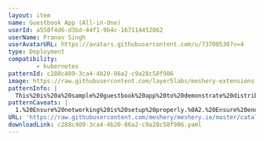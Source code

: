 ```yaml
---
layout: item
name: Guestbook App (All-in-One)
userId: a550f4d6-d3bd-44f1-9b4c-167114452062
userName: Pranav Singh
userAvatarURL: https://avatars.githubusercontent.com/u/73700530?v=4
type: Deployment
compatibility: 
        - kubernetes
patternId: c288c409-3ca4-4b20-86a2-c9a28c58f986
image: https://raw.githubusercontent.com/layer5labs/meshery-extensions-packages/master/action-assets/design-assets/c288c409-3ca4-4b20-86a2-c9a28c58f986.png
patternInfo: |
  This%20is%20a%20sample%20guestbook%20app%20to%20demonstrate%20distributed%20systems
patternCaveats: |
  1.%20Ensure%20networking%20is%20setup%20properly.%0A2.%20Ensure%20enough%20disk%20space%20is%20available
URL: 'https://raw.githubusercontent.com/meshery/meshery.io/master/catalog/c288c409-3ca4-4b20-86a2-c9a28c58f986.yaml'
downloadLink: c288c409-3ca4-4b20-86a2-c9a28c58f986.yaml
---
```

